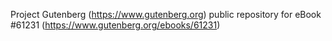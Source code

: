 Project Gutenberg (https://www.gutenberg.org) public repository for eBook #61231 (https://www.gutenberg.org/ebooks/61231)
